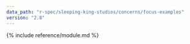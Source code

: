```yaml
---
data_path: "r-spec/sleeping-king-studios/concerns/focus-examples"
version: "2.8"
---
```


{% include reference/module.md %}
